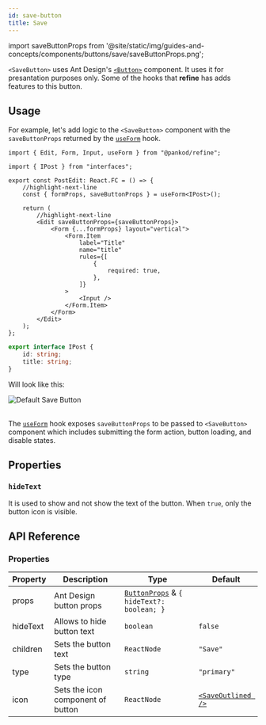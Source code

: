 ```yaml
---
id: save-button
title: Save
---
```


import saveButtonProps from '@site/static/img/guides-and-concepts/components/buttons/save/saveButtonProps.png';

`<SaveButton>` uses Ant Design's [`<Button>`](https://ant.design/components/button/) component. It uses it for presantation purposes only. Some of the hooks that **refine** has adds features to this button.

## Usage

For example, let's add logic to the `<SaveButton>` component with the `saveButtonProps` returned by the [`useForm`](api-references/hooks/form/useForm.md) hook.

```tsx
import { Edit, Form, Input, useForm } from "@pankod/refine";

import { IPost } from "interfaces";

export const PostEdit: React.FC = () => {
    //highlight-next-line
    const { formProps, saveButtonProps } = useForm<IPost>();

    return (
        //highlight-next-line
        <Edit saveButtonProps={saveButtonProps}>
            <Form {...formProps} layout="vertical">
                <Form.Item
                    label="Title"
                    name="title"
                    rules={[
                        {
                            required: true,
                        },
                    ]}
                >
                    <Input />
                </Form.Item>
            </Form>
        </Edit>
    );
};
```

```ts
export interface IPost {
    id: string;
    title: string;
}
```

Will look like this:

<div>
    <img  src={saveButtonProps} alt="Default Save Button" />
</div>
<br/>

The [`useForm`](api-references/hooks/form/useForm.md) hook exposes `saveButtonProps` to be passed to `<SaveButton>` component which includes submitting the form action, button loading, and disable states.

## Properties

### `hideText`

It is used to show and not show the text of the button. When `true`, only the button icon is visible.

## API Reference

### Properties

| Property | Description                       | Type                                                                                   | Default                                                   |
| -------- | --------------------------------- | -------------------------------------------------------------------------------------- | --------------------------------------------------------- |
| props    | Ant Design button props           | [`ButtonProps`](https://ant.design/components/button/#API) & `{ hideText?: boolean; }` |                                                           |
| hideText | Allows to hide button text        | `boolean`                                                                              | `false`                                                   |
| children | Sets the button text              | `ReactNode`                                                                            | `"Save"`                                                  |
| type     | Sets the button type              | `string`                                                                               | `"primary"`                                               |
| icon     | Sets the icon component of button | `ReactNode`                                                                            | [`<SaveOutlined />`](https://ant.design/components/icon/) |
